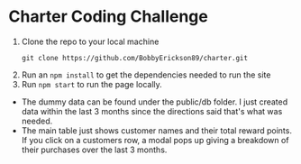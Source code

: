 # Charter Coding Challenge

1. Clone the repo to your local machine
   ```
   git clone https://github.com/BobbyErickson89/charter.git
   ```
2. Run an ```npm install``` to get the dependencies needed to run the site
3. Run ```npm start``` to run the page locally.

- The dummy data can be found under the public/db folder.  I just created data within the last 3 months since the directions said that's what was needed.
- The main table just shows customer names and their total reward points.  If you click on a customers row, a modal pops up giving a breakdown of their purchases over the last 3 months.
